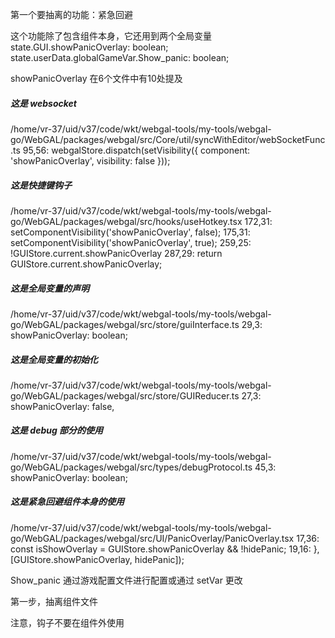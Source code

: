 第一个要抽离的功能：紧急回避

这个功能除了包含组件本身，它还用到两个全局变量
state.GUI.showPanicOverlay: boolean;
state.userData.globalGameVar.Show_panic: boolean;

showPanicOverlay 在6个文件中有10处提及

##### 这是 websocket
/home/vr-37/uid/v37/code/wkt/webgal-tools/my-tools/webgal-go/WebGAL/packages/webgal/src/Core/util/syncWithEditor/webSocketFunc.ts
  95,56:       webgalStore.dispatch(setVisibility({ component: 'showPanicOverlay', visibility: false }));

##### 这是快捷键钩子
/home/vr-37/uid/v37/code/wkt/webgal-tools/my-tools/webgal-go/WebGAL/packages/webgal/src/hooks/useHotkey.tsx
  172,31:       setComponentVisibility('showPanicOverlay', false);
  175,31:       setComponentVisibility('showPanicOverlay', true);
  259,25:       !GUIStore.current.showPanicOverlay
  287,29:     return GUIStore.current.showPanicOverlay;

##### 这是全局变量的声明
/home/vr-37/uid/v37/code/wkt/webgal-tools/my-tools/webgal-go/WebGAL/packages/webgal/src/store/guiInterface.ts
  29,3:   showPanicOverlay: boolean;

##### 这是全局变量的初始化
/home/vr-37/uid/v37/code/wkt/webgal-tools/my-tools/webgal-go/WebGAL/packages/webgal/src/store/GUIReducer.ts
  27,3:   showPanicOverlay: false,

##### 这是 debug 部分的使用
/home/vr-37/uid/v37/code/wkt/webgal-tools/my-tools/webgal-go/WebGAL/packages/webgal/src/types/debugProtocol.ts
  45,3:   showPanicOverlay: boolean;

##### 这是紧急回避组件本身的使用
/home/vr-37/uid/v37/code/wkt/webgal-tools/my-tools/webgal-go/WebGAL/packages/webgal/src/UI/PanicOverlay/PanicOverlay.tsx
  17,36:     const isShowOverlay = GUIStore.showPanicOverlay && !hidePanic;
  19,16:   }, [GUIStore.showPanicOverlay, hidePanic]);

Show_panic 通过游戏配置文件进行配置或通过 setVar 更改

第一步，抽离组件文件

注意，钩子不要在组件外使用
